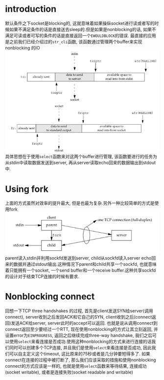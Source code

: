 # introduction
默认条件之下socket是blocking的, 这就意味着如果操纵socket进行读或者写的时候如果不满足条件的话是直接送去sleep的.但是如果是nonblocking的话, 如果不满足可读或者可写的条件的话是直接返回一个`EWOULDBLOCK`的错误.
最直接的应用是之前我们已经介绍过的`str_cli`函数, 该函数通过管理两个buffer来实现nonblocking 的IO
![](image/2022-04-11-11-46-39.png)
![](image/2022-04-11-11-46-52.png)
具体思想在于使用`select`函数来对这两个buffer进行管理, 该函数要进行的任务为从stdin中读取数据发送到server, 再从server读取echo回来的数据输出到stdout中. 
# Using fork
上面的方式虽然对效率的提升最大, 但是也最为复杂.另外一种比较简单的方式是使用fork
![](image/2022-04-11-15-51-14.png)
parent读入stdin并利用sockfd发送到server, child从sockfd读入server echo回来的数据并通过stdout输出.这种情况下parent和child共享一个sockfd, 也就意味着只能拥有一个socket, 一个send buffer和一个receive buffer.这种共享sockfd的设计对于结束TCP连接的时候有要求.
# Nonblocking connect
回想一下TCP three handshakes 的过程, 首先是client发送SYN给server(调用connect), server收到之后发回ACK和它自己的SYN, client收到之后(connect返回)发送ACK给server, server此时的accept可以返回.
也就是说从调用connect到connect返回至少要经过一个RTT, 现在使用nonblocking的方式让其立刻返回, 并设置error为`EINPROGRESS`, 返回之后继续完成three-way handshake, 我们之后可以使用`select`来看连接是否成功.使用这种nonblocking的方式来进行连接的话我们同时可以创建多个TCP连接, 并且我们是使用`select`来看连接是否成功, 因此我们可以自主定义这个timeout, 这比原来的75秒或者是几分钟要短得多了.
如果connect在连接的过程中被打断了, 那么我们应该采取的措施和使用nonblocking connect的方式应该是一样的, 也就是使用`select`函数来等待结果, 连接成功(socket writable), 或者是连接失败(socket readable and writable)